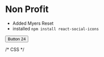 # Non Profit
- Added Myers Reset
- installed `npm install react-social-icons`




<!-- HTML !-->
<button class="button-24" role="button">Button 24</button>

/* CSS */
